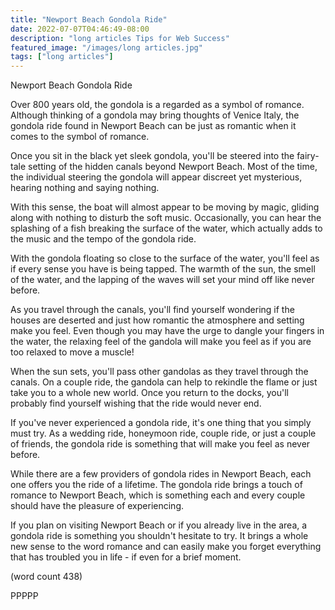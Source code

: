 ```yaml
---
title: "Newport Beach Gondola Ride"
date: 2022-07-07T04:46:49-08:00
description: "long articles Tips for Web Success"
featured_image: "/images/long articles.jpg"
tags: ["long articles"]
---
```


Newport Beach Gondola Ride

Over 800 years old, the gondola is a regarded as a
symbol of romance.  Although thinking of a gondola
may bring thoughts of Venice Italy, the gondola
ride found in Newport Beach can be just as romantic
when it comes to the symbol of romance.

Once you sit in the black yet sleek gondola, you'll 
be steered into the fairy-tale setting of the 
hidden canals beyond Newport Beach.  Most of the
time, the individual steering the gondola will 
appear discreet yet mysterious, hearing nothing 
and saying nothing.  

With this sense, the boat will almost appear to 
be moving by magic, gliding along with nothing to
disturb the soft music.  Occasionally, you can 
hear the splashing of a fish breaking the surface
of the water, which actually adds to the music and
the tempo of the gondola ride.

With the gondola floating so close to the surface
of the water, you'll feel as if every sense you have
is being tapped.  The warmth of the sun, the smell
of the water, and the lapping of the waves will set
your mind off like never before.

As you travel through the canals, you'll find 
yourself wondering if the houses are deserted and 
just how romantic the atmosphere and setting make 
you feel.  Even though you may have the urge to 
dangle your fingers in the water, the relaxing feel
of the gandola will make you feel as if you are
too relaxed to move a muscle!

When the sun sets, you'll pass other gandolas as
they travel through the canals.  On a couple ride,
the gandola can help to rekindle the flame or just
take you to a whole new world.  Once you return to 
the docks, you'll probably find yourself wishing 
that the ride would never end.

If you've never experienced a gondola ride, it's one
thing that you simply must try.  As a wedding ride,
honeymoon ride, couple ride, or just a couple of 
friends, the gondola ride is something that will
make you feel as never before.

While there are a few providers of gondola rides in
Newport Beach, each one offers you the ride of a 
lifetime. The gondola ride brings a touch of romance
to Newport Beach, which is something each and every
couple should have the pleasure of experiencing.

If you plan on visiting Newport Beach or if you 
already live in the area, a gondola ride is something
you shouldn't hesitate to try.  It brings a whole new
sense to the word romance and can easily make you
forget everything that has troubled you in life - if
even for a brief moment.

(word count 438)

PPPPP
